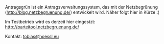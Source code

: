 Antragsgrün ist ein Antragsverwaltungssystem, das mit der Netzbegrünung (http://blog.netzbegruenung.de/) entwickelt wird. 
Näher folgt hier in Kürze :)

Im Testbetrieb wird es derzeit hier eingestzt: http://parteitool.netzbegruenung.de/

Kontakt:
tobias@hoessl.eu


